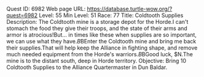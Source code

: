 Quest ID: 6982
Web page URL: https://database.turtle-wow.org/?quest=6982
Level: 55
Min Level: 51
Race: 77
Title: Coldtooth Supplies
Description: The Coldtooth mine is a storage depot for the Horde.I can't stomach the food they give their troops, and the state of their arms and armor is atrocious!But... in times like these when supplies are so important, we can use what they have.$B$BEnter the Coldtooth mine and bring me back their supplies.That will help keep the Alliance in fighting shape, and remove much needed equipment from the Horde's warriors.$B$BGood luck, $N.The mine is to the distant south, deep in Horde territory.
Objective: Bring 10 Coldtooth Supplies to the Alliance Quartermaster in Dun Baldar.

